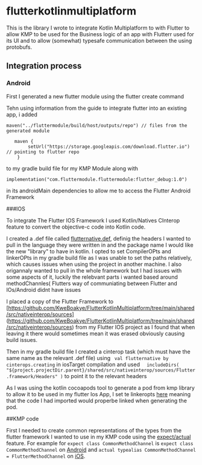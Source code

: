 # flutterkotlinmultiplatform

This is the library I wrote to integrate Kotlin Multiplatform to with Flutter to allow KMP to be used for the Business logic of an app with Flutterr used for its UI and to allow (somewhat) typesafe communication between the using protobufs.

## Integration process




### Android 
First I generated a new flutter module using the flutter create command

Tehn using information from the guide to integrate flutter into an existing app, i added 

```
maven("../fluttermodule/build/host/outputs/repo") // files from the generated module

   maven {
        setUrl("https://storage.googleapis.com/download.flutter.io")  // pointing to flutter repo
    }

```

to my gradle build file for my KMP Module along with 

```
implementation("com.fluttermodule.fluttermodule:flutter_debug:1.0")
```
in its androidMain dependencies to allow me to access the Flutter Android Framework

###IOS

To integrate The Flutter IOS Framework I used Kotlin/Natives CInterop feature to convert the objective-c code into Kotlin code.

I created a .def file called [flutternative.def](https://github.com/KweBoakye/FlutterKotlinMultiplatform/blob/main/shared/src/nativeinterop/cinterop/flutternative.def), definig the headers I wanted to pull in the language they were written in and the package name I would like the new "library" to have in kotlin. I opted to set CompilerOPts and linkerOPts in my gradle build file as I was unable to set the paths relatively, which causes issues when using the project in another machine. I also origannaly wanted to pull in the whole framework but I had issues with some aspects of it, luckily the relebvant parts i wanted based around methodChannles( Flutters way of communiating between Flutter and IOs/Android didnt have issues

I placed a copy of the Flutter Framework to [https://github.com/KweBoakye/FlutterKotlinMultiplatform/tree/main/shared/src/nativeinterop/sources] (https://github.com/KweBoakye/FlutterKotlinMultiplatform/tree/main/shared/src/nativeinterop/sources) from my Flutter IOS project as I found that when leaving it there would sometimes mean it was erased obviously causing build issues. 

Then in my gradle build file I created a cinterop task (which must have the same name as the relevant .def file) using ``` val flutternative by cinterops.creating``` in iosTarget compilation and used ```  includeDirs(
                        "${project.projectDir.parent}/shared/src/nativeinterop/sources/Flutter.framework/Headers"
                    )``` to point it to the relevant headers 
                    
As I was using the kotlin cocoapods tool to generate a pod from kmp library to allow it to be used in my flutter Ios App, I set te linkeropts [here](https://github.com/KweBoakye/FlutterKotlinMultiplatform/blob/aa7e2cb3065ebc2119c2f4073c9e82d959eaaca4/shared/build.gradle.kts#L87-L96) meaning that the code I had imported would properbe linked when generating the pod.

##KMP code

First I needed to create common representations of the types from the flutter framework I wanted to use in my KMP code using the [expect/actual](https://kotlinlang.org/docs/multiplatform-connect-to-apis.html) feature. For example for ```expect class CommonMethodChannel``` is ```expect class CommonMethodChannel``` on [Android](https://api.flutter.dev/javadoc/io/flutter/plugin/common/MethodChannel.html) and ```actual typealias CommonMethodChannel = FlutterMethodChannel``` on [iOS](https://api.flutter.dev/objcdoc/Classes/FlutterMethodChannel.html). 
